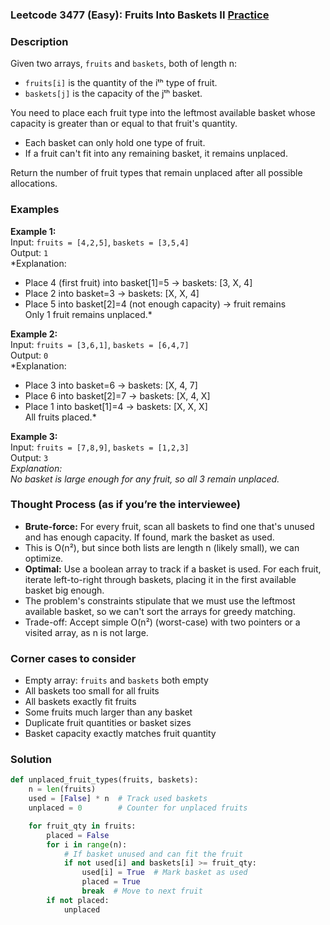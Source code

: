 ### Leetcode 3477 (Easy): Fruits Into Baskets II [Practice](https://leetcode.com/problems/fruits-into-baskets-ii)

### Description  
Given two arrays, `fruits` and `baskets`, both of length n:  
- `fruits[i]` is the quantity of the iᵗʰ type of fruit.
- `baskets[j]` is the capacity of the jᵗʰ basket.

You need to place each fruit type into the leftmost available basket whose capacity is greater than or equal to that fruit's quantity.  
- Each basket can only hold one type of fruit.
- If a fruit can't fit into any remaining basket, it remains unplaced.

Return the number of fruit types that remain unplaced after all possible allocations.

### Examples  

**Example 1:**  
Input: `fruits = [4,2,5]`, `baskets = [3,5,4]`  
Output: `1`  
*Explanation:  
- Place 4 (first fruit) into basket[1]=5 → baskets: [3, X, 4]
- Place 2 into basket=3 → baskets: [X, X, 4]
- Place 5 into basket[2]=4 (not enough capacity) → fruit remains  
Only 1 fruit remains unplaced.*

**Example 2:**  
Input: `fruits = [3,6,1]`, `baskets = [6,4,7]`  
Output: `0`  
*Explanation:  
- Place 3 into basket=6 → baskets: [X, 4, 7]
- Place 6 into basket[2]=7 → baskets: [X, 4, X]
- Place 1 into basket[1]=4 → baskets: [X, X, X]  
All fruits placed.*

**Example 3:**  
Input: `fruits = [7,8,9]`, `baskets = [1,2,3]`  
Output: `3`  
*Explanation:  
No basket is large enough for any fruit, so all 3 remain unplaced.*

### Thought Process (as if you’re the interviewee)  
- **Brute-force:** For every fruit, scan all baskets to find one that's unused and has enough capacity. If found, mark the basket as used.
- This is O(n²), but since both lists are length n (likely small), we can optimize.
- **Optimal:** Use a boolean array to track if a basket is used. For each fruit, iterate left-to-right through baskets, placing it in the first available basket big enough.  
- The problem's constraints stipulate that we must use the leftmost available basket, so we can't sort the arrays for greedy matching.
- Trade-off: Accept simple O(n²) (worst-case) with two pointers or a visited array, as n is not large.

### Corner cases to consider  
- Empty array: `fruits` and `baskets` both empty
- All baskets too small for all fruits
- All baskets exactly fit fruits
- Some fruits much larger than any basket
- Duplicate fruit quantities or basket sizes
- Basket capacity exactly matches fruit quantity

### Solution

```python
def unplaced_fruit_types(fruits, baskets):
    n = len(fruits)
    used = [False] * n  # Track used baskets
    unplaced = 0        # Counter for unplaced fruits

    for fruit_qty in fruits:
        placed = False
        for i in range(n):
            # If basket unused and can fit the fruit
            if not used[i] and baskets[i] >= fruit_qty:
                used[i] = True  # Mark basket as used
                placed = True
                break  # Move to next fruit
        if not placed:
            unplaced